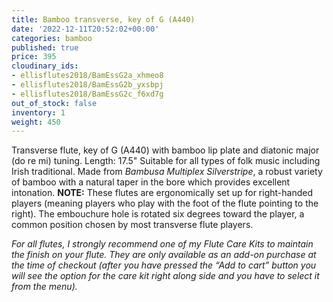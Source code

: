 ```yaml
---
title: Bamboo transverse, key of G (A440)
date: '2022-12-11T20:52:02+00:00'
categories: bamboo
published: true
price: 395
cloudinary_ids:
- ellisflutes2018/BamEssG2a_xhmeo8
- ellisflutes2018/BamEssG2b_yxsbpj
- ellisflutes2018/BamEssG2c_f6xd7g
out_of_stock: false
inventory: 1
weight: 450
---
```


Transverse flute, key of G (A440) with bamboo lip plate and diatonic major (do re mi) tuning.  Length: 17.5"  Suitable for all types of folk music including Irish traditional.  Made from *Bambusa Multiplex Silverstripe*, a robust variety of bamboo with a natural taper in the bore which provides excellent intonation.  **NOTE:** These flutes are ergonomically set up for right-handed players (meaning players who play with the foot of the flute pointing to the right).  The embouchure hole is rotated six degrees toward the player, a common position chosen by most transverse flute players.  

*For all flutes, I strongly recommend one of my Flute Care Kits to maintain the finish on your flute. They are only available as an add-on purchase at the time of checkout (after you have pressed the “Add to cart” button you will see the option for the care kit right along side and you have to select it from the menu).*